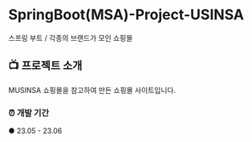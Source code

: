 # SpringBoot(MSA)-Project-USINSA
스프링 부트 / 각종의 브랜드가 모인 쇼핑몰

## :tv:  프로젝트 소개
MUSINSA 쇼핑몰을 참고하여 만든 쇼핑몰 사이트입니다. 

### :alarm_clock:  개발 기간
● 23.05 - 23.06
